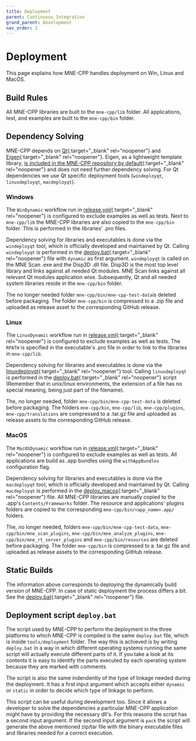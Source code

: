 ```yaml
---
title: Deployment
parent: Continuous Integration
grand_parent: Development
nav_order: 2
---
```


# Deployment

This page explains how MNE-CPP handles deployment on Win, Linux and MacOS.

## Build Rules

All MNE-CPP libraries are built to the `mne-cpp/lib` folder. All applications, test, and examples are built to the `mne-cpp/bin` folder.

## Dependency Solving
MNE-CPP depends on [Qt](https://www.qt.io/){:target="_blank" rel="noopener"} and [Eigen](http://eigen.tuxfamily.org/index.php?title=Main_Page){:target="_blank" rel="noopener"}. Eigen, as a lightweight template library, [is included in the MNE-CPP repository by default](https://github.com/mne-tools/mne-cpp/tree/master/include/3rdParty/eigen3){:target="_blank" rel="noopener"} and does not need further dependency solving. For Qt dependencies we use Qt specific deployment tools (`windeployqt`, `linuxdeployqt`, `macdeployqt`).

### Windows
The `WinDynamic` workflow run in [release.yml](https://github.com/mne-tools/mne-cpp/blob/master/.github/workflows/release.yml){:target="_blank" rel="noopener"} is configured to exclude examples as well as tests. Next to `mne-cpp/lib` the MNE-CPP libraries are also copied to the `mne-cpp/bin` folder. This is performed in the libraries' .pro files. 

Dependency solving for libraries and executables is done via the `windeployqt` tool, which is officially developed and maintained by Qt. Calling `windeployqt` is performed in the [deploy.bat](https://github.com/mne-tools/mne-cpp/blob/master/tools/deployment/deploy.bat){:target="_blank" rel="noopener"} file with `dynamic` as first argument. `windeployqt` is called on the MNE Scan .exe and the Disp3D .dll file. Disp3D is the most top level library and links against all needed Qt modules. MNE Scan links against all relevant Qt modules application wise. Subsequently, Qt and all needed system libraries reside in the `mne-cpp/bin` folder.

The no longer needed folder `mne-cpp/bin/mne-cpp-test-data`is deleted before packaging. The folder `mne-cpp/bin` is compressed to a .zip file and uploaded as release asset to the corresponding GitHub release.

### Linux
The `LinuxDynamic` workflow run in [release.yml](https://github.com/mne-tools/mne-cpp/blob/master/.github/workflows/release.yml){:target="_blank" rel="noopener"} is configured to exclude examples as well as tests. The `RPATH` is specified in the executable's .pro file in order to link to the libraries in `mne-cpp/lib`.

Dependency solving for libraries and executables is done via the [linuxdeployqt](https://github.com/probonopd/linuxdeployqt){:target="_blank" rel="noopener"} tool. Calling `linuxdeployqt` is performed in the [deploy.bat](https://github.com/mne-tools/mne-cpp/blob/master/tools/deployment/deploy.bat){:target="_blank" rel="noopener"} script (Remember that in unix/linux environments, the extension of a file has no special meaning, being just part of the filename).

The, no longer needed, folder `mne-cpp/bin/mne-cpp-test-data` is deleted before packaging.  The folders `mne-cpp/bin`, `mne-cpp/lib`, `mne-cpp/plugins`, `mne-cpp/translations` are compressed to a .tar.gz file and uploaded as release assets to the corresponding GitHub release. 

### MacOS
The `MacOSDynamic` workflow run in [release.yml](https://github.com/mne-tools/mne-cpp/blob/master/.github/workflows/release.yml){:target="_blank" rel="noopener"} is configured to exclude examples as well as tests. All applications are build as .app bundles using the `withAppBundles` configuration flag.

Dependency solving for libraries and executables is done via the `macdeployqt` tool, which is officially developed and maintained by Qt. Calling `macdeployqt` is performed in the [deploy_macos](https://github.com/mne-tools/mne-cpp/blob/master/tools/deployment/deploy.bat){:target="_blank" rel="noopener"} file. All MNE-CPP libraries are manually copied to the .app's `Contents/Frameworks` folder. The resource and applications' plugins folders are copied to the corresponding `mne-cpp/bin/<app_name>.app/` folders. 

The, no longer needed, folders `mne-cpp/bin/mne-cpp-test-data`, `mne-cpp/bin/mne_scan_plugins`, `mne-cpp/bin/mne_analyze_plugins`, `mne-cpp/bin/mne_rt_server_plugins` and `mne-cpp/bin/resources` are deleted before packaging. The folder `mne-cpp/bin` is compressed to a .tar.gz file and uploaded as release assets to the corresponding GitHub release.

## Static Builds

The information above corresponds to deploying the dynamically build version of MNE-CPP. In case of static deployment the process differs a bit. See the [deploy.bat](https://github.com/mne-tools/mne-cpp/blob/master/tools/deployment/deploy.bat){:target="_blank" rel="noopener"} file.

## Deployment script `deploy.bat`
The script used by MNE-CPP to perform the deployment in the three platforms to which MNE-CPP is compiled is the same `deploy.bat` file, which is inside `tools/deployment` folder. 
The way this is achieved is by writing `deploy.bat` in a way in which different operating systems running the same script will actually execute different parts of it. If you take a look at its contents it is easy to identify the parts executed by each operating system because they are marked with comments. 

The script is also the same indendently of the type of linkage needed during the deployment. It has a first input argument which accepts either ```dynamic``` or ```static``` in order to decide which type of linkage to perform.

This script can be useful during development too. Since it allows a developer to solve the dependencies a particular MNE-CPP application might have by providing the necessary dll's. For this reasons the script has a second input argument. If the second input argument is ```pack``` the script will generate the above mentioned zip/tar file with the binary executable files and libraries needed for a correct execution.
